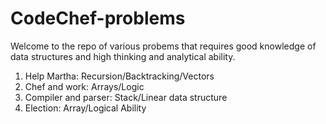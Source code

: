 # CodeChef-problems
Welcome to the repo of various probems that requires good knowledge of data structures and high thinking and analytical ability.

1. Help Martha: Recursion/Backtracking/Vectors
2. Chef and work: Arrays/Logic
3. Compiler and parser: Stack/Linear data structure
4. Election: Array/Logical Ability
